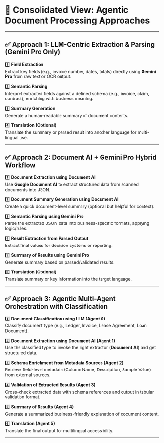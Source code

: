 # 🧠 Consolidated View: Agentic Document Processing Approaches

---

## ✅ Approach 1: LLM-Centric Extraction & Parsing (Gemini Pro Only)

1️⃣ **Field Extraction**  
Extract key fields (e.g., invoice number, dates, totals) directly using **Gemini Pro** from raw text or OCR output.

2️⃣ **Semantic Parsing**  
Interpret extracted fields against a defined schema (e.g., invoice, claim, contract), enriching with business meaning.

3️⃣ **Summary Generation**  
Generate a human-readable summary of document contents.

4️⃣ **Translation (Optional)**  
Translate the summary or parsed result into another language for multi-lingual use.

---

## ✅ Approach 2: Document AI + Gemini Pro Hybrid Workflow

1️⃣ **Document Extraction using Document AI**  
Use **Google Document AI** to extract structured data from scanned documents into JSON.

2️⃣ **Document Summary Generation using Document AI**  
Create a quick document-level summary (optional but helpful for context).

3️⃣ **Semantic Parsing using Gemini Pro**  
Parse the extracted JSON data into business-specific formats, applying logic/rules.

4️⃣ **Result Extraction from Parsed Output**  
Extract final values for decision systems or reporting.

5️⃣ **Summary of Results using Gemini Pro**  
Generate summary based on parsed/validated results.

6️⃣ **Translation (Optional)**  
Translate summary or key information into the target language.

---

## ✅ Approach 3: Agentic Multi-Agent Orchestration with Classification

1️⃣ **Document Classification using LLM (Agent 0)**  
Classify document type (e.g., Ledger, Invoice, Lease Agreement, Loan Document).

2️⃣ **Document Extraction using Document AI (Agent 1)**  
Use the classified type to invoke the right extractor (**Document AI**) and get structured data.

3️⃣ **Schema Enrichment from Metadata Sources (Agent 2)**  
Retrieve field-level metadata (Column Name, Description, Sample Value) from external sources.

4️⃣ **Validation of Extracted Results (Agent 3)**  
Cross-check extracted data with schema references and output in tabular validation format.

5️⃣ **Summary of Results (Agent 4)**  
Generate a summarized business-friendly explanation of document content.

6️⃣ **Translation (Agent 5)**  
Translate the final output for multilingual accessibility.

---
